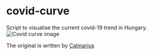 # covid-curve
Script to visualise the current covid-19 trend in Hungary.
![Covid curve image](https://i.imgur.com/WGI87ws.png)

The original is written by [Calmarius](https://github.com/Calmarius)
